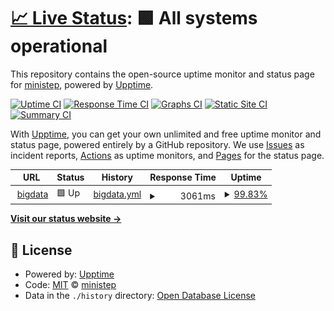 # [📈 Live Status](https://demo.upptime.js.org): <!--live status--> **🟩 All systems operational**

This repository contains the open-source uptime monitor and status page for [ministep](https://demo.upptime.js.org), powered by [Upptime](https://github.com/upptime/upptime).

[![Uptime CI](https://github.com/kemistep/upptime_site/workflows/Uptime%20CI/badge.svg)](https://github.com/kemistep/upptime_site/actions?query=workflow%3A%22Uptime+CI%22)
[![Response Time CI](https://github.com/kemistep/upptime_site/workflows/Response%20Time%20CI/badge.svg)](https://github.com/kemistep/upptime_site/actions?query=workflow%3A%22Response+Time+CI%22)
[![Graphs CI](https://github.com/kemistep/upptime_site/workflows/Graphs%20CI/badge.svg)](https://github.com/kemistep/upptime_site/actions?query=workflow%3A%22Graphs+CI%22)
[![Static Site CI](https://github.com/kemistep/upptime_site/workflows/Static%20Site%20CI/badge.svg)](https://github.com/kemistep/upptime_site/actions?query=workflow%3A%22Static+Site+CI%22)
[![Summary CI](https://github.com/kemistep/upptime_site/workflows/Summary%20CI/badge.svg)](https://github.com/kemistep/upptime_site/actions?query=workflow%3A%22Summary+CI%22)

With [Upptime](https://upptime.js.org), you can get your own unlimited and free uptime monitor and status page, powered entirely by a GitHub repository. We use [Issues](https://github.com/kemistep/upptime_site/issues) as incident reports, [Actions](https://github.com/kemistep/upptime_site/actions) as uptime monitors, and [Pages](https://demo.upptime.js.org) for the status page.

<!--start: status pages-->
<!-- This summary is generated by Upptime (https://github.com/upptime/upptime) -->
<!-- Do not edit this manually, your changes will be overwritten -->
<!-- prettier-ignore -->
| URL | Status | History | Response Time | Uptime |
| --- | ------ | ------- | ------------- | ------ |
| <img alt="" src="https://icons.duckduckgo.com/ip3/bigdata.ministep.cn.ico" height="13"> [bigdata](https://bigdata.ministep.cn/) | 🟩 Up | [bigdata.yml](https://github.com/kemistep/upptime/commits/HEAD/history/bigdata.yml) | <details><summary><img alt="Response time graph" src="./graphs/bigdata/response-time-week.png" height="20"> 3061ms</summary><br><a href="https://bigdata.ministep.cn//history/bigdata"><img alt="Response time 2194" src="https://img.shields.io/endpoint?url=https%3A%2F%2Fraw.githubusercontent.com%2Fkemistep%2Fupptime%2FHEAD%2Fapi%2Fbigdata%2Fresponse-time.json"></a><br><a href="https://bigdata.ministep.cn//history/bigdata"><img alt="24-hour response time 4331" src="https://img.shields.io/endpoint?url=https%3A%2F%2Fraw.githubusercontent.com%2Fkemistep%2Fupptime%2FHEAD%2Fapi%2Fbigdata%2Fresponse-time-day.json"></a><br><a href="https://bigdata.ministep.cn//history/bigdata"><img alt="7-day response time 3061" src="https://img.shields.io/endpoint?url=https%3A%2F%2Fraw.githubusercontent.com%2Fkemistep%2Fupptime%2FHEAD%2Fapi%2Fbigdata%2Fresponse-time-week.json"></a><br><a href="https://bigdata.ministep.cn//history/bigdata"><img alt="30-day response time 3526" src="https://img.shields.io/endpoint?url=https%3A%2F%2Fraw.githubusercontent.com%2Fkemistep%2Fupptime%2FHEAD%2Fapi%2Fbigdata%2Fresponse-time-month.json"></a><br><a href="https://bigdata.ministep.cn//history/bigdata"><img alt="1-year response time 2194" src="https://img.shields.io/endpoint?url=https%3A%2F%2Fraw.githubusercontent.com%2Fkemistep%2Fupptime%2FHEAD%2Fapi%2Fbigdata%2Fresponse-time-year.json"></a></details> | <details><summary><a href="https://bigdata.ministep.cn//history/bigdata">99.83%</a></summary><a href="https://bigdata.ministep.cn//history/bigdata"><img alt="All-time uptime 99.64%" src="https://img.shields.io/endpoint?url=https%3A%2F%2Fraw.githubusercontent.com%2Fkemistep%2Fupptime%2FHEAD%2Fapi%2Fbigdata%2Fuptime.json"></a><br><a href="https://bigdata.ministep.cn//history/bigdata"><img alt="24-hour uptime 98.82%" src="https://img.shields.io/endpoint?url=https%3A%2F%2Fraw.githubusercontent.com%2Fkemistep%2Fupptime%2FHEAD%2Fapi%2Fbigdata%2Fuptime-day.json"></a><br><a href="https://bigdata.ministep.cn//history/bigdata"><img alt="7-day uptime 99.83%" src="https://img.shields.io/endpoint?url=https%3A%2F%2Fraw.githubusercontent.com%2Fkemistep%2Fupptime%2FHEAD%2Fapi%2Fbigdata%2Fuptime-week.json"></a><br><a href="https://bigdata.ministep.cn//history/bigdata"><img alt="30-day uptime 98.83%" src="https://img.shields.io/endpoint?url=https%3A%2F%2Fraw.githubusercontent.com%2Fkemistep%2Fupptime%2FHEAD%2Fapi%2Fbigdata%2Fuptime-month.json"></a><br><a href="https://bigdata.ministep.cn//history/bigdata"><img alt="1-year uptime 99.64%" src="https://img.shields.io/endpoint?url=https%3A%2F%2Fraw.githubusercontent.com%2Fkemistep%2Fupptime%2FHEAD%2Fapi%2Fbigdata%2Fuptime-year.json"></a></details>

<!--end: status pages-->

[**Visit our status website →**](https://demo.upptime.js.org)

## 📄 License

- Powered by: [Upptime](https://github.com/upptime/upptime)
- Code: [MIT](./LICENSE) © [ministep](https://demo.upptime.js.org)
- Data in the `./history` directory: [Open Database License](https://opendatacommons.org/licenses/odbl/1-0/)
